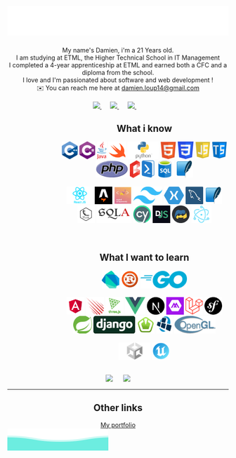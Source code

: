 <div align="center">
    <h1> <img src="src/images/style/welcome.svg" alt="Welcome to my account"> </h1>
    My name's Damien, i'm a 21 Years old. <br />
    I am studying at ETML, the Higher Technical School in IT Management <br />
    I completed a 4-year apprenticeship at ETML and earned both a CFC and a diploma from the school. <br />
    I love and I'm passionated about software and web development ! <br />
    ✉️ You can reach me here at <a href="mailto:damien.loup14@gmail.com">damien.loup14@gmail.com </a> <br /> <br />
    <a href="https://www.linkedin.com/in/damien-loup-797a94257/">
        <img src="https://img.shields.io/badge/-Damien%20Loup-blue?style=flat-square&logo=Linkedin&logoColor=white&link=https://www.linkedin.com/in/damien-loup-797a94257/" />
    </a>&nbsp;&nbsp;&nbsp;&nbsp;
    <a href="mailto:damien.loup14@gmail.com">
        <img src="https://img.shields.io/badge/-damien.loup@gmail.com-red?style=flat-square&logo=Gmail&logoColor=white&link=mailto:damien.loup14@gmail.com" />
    </a>&nbsp;&nbsp;&nbsp;&nbsp;
    <a href="https://github.com/dam277">
        <img src="https://img.shields.io/badge/-dam277-black?style=flat-square&logo=Github&logoColor=white&link=https://github.com/dam277" />
    </a>&nbsp;&nbsp;&nbsp;&nbsp;
</div>
<div align="center">
    <div>
        <dl><dd><dl><dd><dl><dd>
        <h2> What i know </h2>
        <!-- Languages -->
        <div>
            <img height="40" src="src/images/Cpp.png" />
            <img height="40" src="src/images/Csharp.png" />
            <img height="40" src="src/images/Java.png" />
            <img height="40" src="src/images/Swift.png" />
            <img height="40" src="src/images/Python.png" />
            <img height="40" src="src/images/Html.png" />
            <img height="40" src="src/images/Css.png" />
            <img height="40" src="src/images/Javascript.png" />
            <img height="40" src="src/images/Typescript.png" />
            <img height="40" src="src/images/Php.png" />
            <img height="40" src="src/images/Blade.png" />
            <img height="40" src="src/images/Powershell.png" />
            <img height="40" src="src/images/Sql.png" />
            <img height="40" src="src/images/Sqlite.png" />
        </div><br />
        <!-- Libraries / Frameworks -->
        <div>
            <img height="40" src="src/images/React.png" />
            <img height="40" src="src/images/Astro.png" />
            <img height="40" src="src/images/StyledComponents.png" />
            <img height="40" src="src/images/Tailwind.png" />
            <img height="40" src="src/images/Xamarin.png" />
            <img height="40" src="src/images/Mysql.png" />
            <img height="40" src="src/images/Sqlite.png" />
            <img height="40" src="src/images/Flask.png" />
            <img height="40" src="src/images/Sqlalchemy.png" />
            <img height="40" src="src/images/Cypress.png" />
            <img height="40" src="src/images/DiscordJs.png" />
            <img height="40" src="src/images/DiscordPy.png" />
            <img height="40" src="src/images/Electron.png" />
        </div><br />
        <!-- Engines -->
        <div>
        </div><br />
        <h2> What I want to learn </h2>
        <!-- Languages -->
        <div>
            <img height="40" src="src/images/Dart.png" />
            <img height="40" src="src/images/Rust.png" />
            <img height="40" src="src/images/Go.png" />
        </div><br />
        <!-- Libraries / Frameworks -->
        <div>
            <img height="40" src="src/images/Angular.png" />
            <img height="40" src="src/images/Meteor.png" />
            <img height="40" src="src/images/Three.png" />
            <img height="40" src="src/images/Vue.png" />
            <img height="40" src="src/images/Next.png" />
            <img height="40" src="src/images/Maui.png" />
            <img height="40" src="src/images/Laravel.png" />
            <img height="40" src="src/images/Symfony.png" />
            <img height="40" src="src/images/Spring.png" />
            <img height="40" src="src/images/Django.png" />
            <img height="40" src="src/images/Sfml.png" />
            <img height="40" src="src/images/Lwjgl.png" />
            <img height="40" src="src/images/OpenGl.png" />
        </div><br />
        <!-- Engines -->
        <div>
            <img height="40" src="src/images/Unity.png" />
            <img height="40" src="src/images/UnrealEngine.png" />
        </div>
        </dd></dl></dd></dl></dd></dl>
    </div>
    <br />
    <img width="45%" src="https://github-readme-stats.vercel.app/api?username=dam277&show_icons=true&theme=dracula&line_height=33" />
    &nbsp;&nbsp;&nbsp;&nbsp;
    <img width="45%" src="https://github-readme-stats.vercel.app/api/top-langs/?username=dam277&theme=nord&layout=compact">
</div>
<hr />
<div align="center">
    <h2> Other links </h2>
    <a href="https://dam277.github.io/dam277/">My portfolio</a>
</div>
<img src="https://github.com/dam277/dam277/blob/master/src/images/style/footer.svg" />
